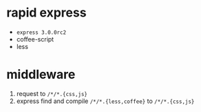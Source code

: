 # rapid express

* `express 3.0.0rc2`
* coffee-script
* less

# middleware
1. request to `/*/*.{css,js}`
2. express find and compile `/*/*.{less,coffee}` to `/*/*.{css,js}`

